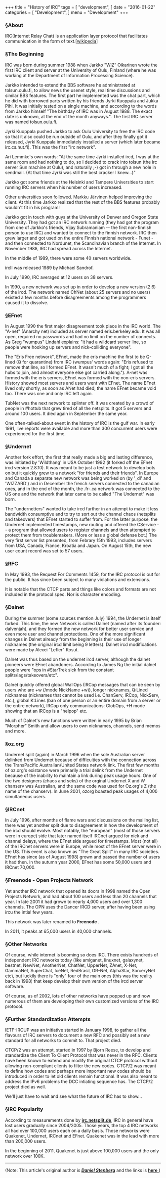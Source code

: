 +++
title = "History of IRC"
tags = [
    "development",
]
date = "2016-01-22"
categories = [
    "Development",
]
menu = "Development"
+++
### &sect;About

IRC(Internet Relay Chat) is an application layer protocol that facilitates communication in the form of text.[[wikipedia]][3]

### &sect;The Beginning

IRC was born during summer 1988 when Jarkko "WiZ" Oikarinen wrote the first IRC client and server at the University of Oulu, Finland (where he was working at the Department of Information Processing Science).
<!--more-->
Jarkko intended to extend the BBS software he administrated at tolsun.oulu.fi, to allow news the usenet style, real time discussions and similar BBS features. The first part he implemented was the chat part, which he did with borrowed parts written by his friends Jyrki Kuoppala and Jukka Pihl. It was initially tested on a single machine, and according to the words from Jarkko himself "The birthday of IRC was in August 1988. The exact date is unknown, at the end of the month anyways.". The first IRC server was named tolsun.oulu.fi.

Jyrki Kuoppala pushed Jarkko to ask Oulu University to free the IRC code so that it also could be run outside of Oulu, and after they finally got it released, Jyrki Kuoppala immediately installed a server (which later became irc.cs.hut.fi). This was the first "irc network".

Ari Lemmke's own words: "At the same time Jyrki installed ircd, I was at the same room and had nothing to do, so I decided to crack into tolsun (the irc server Sun machine at Oulu), and naturally ;-) got in through a new hole in sendmail. (At that time Jyrki was still the best cracker I knew...)"

Jarkko got some friends at the Helsinki and Tampere Universities to start running IRC servers when his number of users increased.

Other universities soon followed. Markku Järvinen helped improving the client. At this time Jarkko realized that the rest of the BBS features probably wouldn't fit in his program!

Jarkko got in touch with guys at the University of Denver and Oregon State University. They had got an IRC network running (they had got the program from one of Jarkko's friends, Vijay Subramaniam -- the first non-finnish person to use IRC) and wanted to connect to the finnish network. IRC then grew larger and got used on the entire Finnish national network - Funet - and then connected to Nordunet, the Scandinavian branch of the Internet. In November 1988, IRC had spread across the Internet.

In the middle of 1989, there were some 40 servers worldwide.

ircII was released 1989 by Michael Sandrof.

In July 1990, IRC averaged at 12 users on 38 servers.

In 1990, a new network was set up in order to develop a new version (2.6) of the ircd. The network named ChNet (about 25 servers and no users) existed a few months before disagreements among the programmers caused it to dissolve.

### &sect;EFnet

In August 1990 the first major disagreement took place in the IRC world. The "A-net" (Anarchy net) included as server named eris.berkeley.edu. It was all open, required no passwords and had no limit on the number of connects. As Greg "wumpus" Lindahl explains: "it had a wildcard server line, so people were hooking up servers and nick-colliding everyone".

The "Eris Free network", EFnet, made the eris machine the first to be Q-lined (Q for quarantine) from IRC (wumpus' words again: "Eris refused to remove that line, so I formed EFnet. It wasn't much of a fight; I got all the hubs to join, and almost everyone else got carried along."). A-net was formed with the eris servers, EFnet was formed with the non-eris servers. History showed most servers and users went with EFnet. The name EFnet lived only shortly, as soon as ANet had died, the name EFnet became void too. There was one and only IRC left again.

TubNet was the next network to splinter off. It was created by a crowd of people in #hottub that grew tired of all the netsplits. It got 5 servers and around 100 users. It died again in September the same year.

One often-talked-about event in the history of IRC is the gulf war. In early 1991, live reports were available and more than 300 concurrent users were experienced for the first time.

### &sect;Undernet

Another fork effort, the first that really made a big and lasting difference, was initiated by 'Wildthang' in USA October 1992 (it forked off the EFnet ircd version 2.8.10). It was meant to be just a test network to develop bots on but it quickly grew to a network "for friends and their friends". In Europe and Canada a separate new network was being worked on (by '_dl' and 'WIZZARD') and in December the french servers connected to the canadian ones, and in the end of the month, the .fr-.ca network was connected to the US one and the network that later came to be called "The Undernet" was born.

The "undernetters" wanted to take ircd further in an attempt to make it less bandwidth consumptive and to try to sort out the channel chaos (netsplits and takeovers) that EFnet started to suffer from. For the latter purpose, the Undernet implemented timestamps, new routing and offered the CService -- a program that allowed users to register channels and then attempted to protect them from troublemakers. (More or less a global defense bot.) The very first server list presented, from Febrary 15th 1993, includes servers from USA, Canada, France, Kroatia and Japan. On August 15th, the new user count record was set to 57 users.

### &sect;RFC

In May 1993, the Request For Comments 1459, for the IRC protocol is out for the public. It has since been subject to many violations and extensions.

It is notable that the CTCP parts and things like colors and formats are not included in the protocol spec. Nor is character encoding.

### &sect;Dalnet

During the summer (some sources mention July) 1994, the Undernet is itself forked. This time, the new Network is called Dalnet (named after its founder: dalvenjah), and they formed the new network for better user service and even more user and channel protections. One of the more significant changes in Dalnet already from the beginning is their use of longer nicknames (the original ircd limit being 9 letters). Dalnet ircd modifications were made by Alexei "Lefler" Kosut.

Dalnet was thus based on the undernet ircd server, although the dalnet pioneers were EFnet abandoners. According to James Ng the initial dalnet people were "ops in #StarTrek sick from the constant splits/lags/takeovers/etc".

Dalnet quickly offered global WallOps (IRCop messages that can be seen by users who are +w (/mode NickName +w)), longer nicknames, Q:Lined nicknames (nicknames that cannot be used i.e. ChanServ, IRCop, NickServ, etc.), global K:Lines (ban of one person or an entire domain from a server or the entire network), IRCop only communications: GlobOps, +H mode showing that an IRCop is a "helpop" etc.

Much of Dalnet's new functions were written in early 1995 by Brian "Morpher" Smith and allow users to own nicknames, channels, send memos and more.

### &sect;oz.org

Undernet split (again) in March 1996 when the sole Australian server delinked from Undernet because of difficulties with the connection across the TransPacific Australian/United States network link. The first few months of oz.org's existance were primarily a trial delink from the Undernet because of the inability to maintain a link during peak usage hours. One of the two designers (chaos and seks) of the orginal Undernet X and W chanserv was Australian, and the same code was used for Oz.org's Z (the name of the chanserv). In June 2001, ozorg boasted peak usages of 4,000 simultaneous users.

### &sect;IRCnet

In July 1996, after months of flame wars and discussions on the mailing list, there was yet another split due to disagreement in how the development of the ircd should evolve. Most notably, the "european" (most of those servers were in europe) side that later named itself IRCnet argued for nick and channel delays, where the EFnet side argued for timestamps. Most (not all) of the IRCnet servers were in Europe, while most of the EFnet server were in the US. This event is also known as "The Great Split" in many IRC societies. EFnet has since (as of August 1998) grown and passed the number of users it had then. In the autumn year 2000, EFnet has some 50,000 users and IRCnet 70,000.

### &sect;Freenode - Open Projects Network

Yet another IRC network that opened its doors in 1998 named the Open Projects Network, and had about 100 users and less than 20 channels that year. In late 2001 it had grown to nearly 4,000 users and over 1,300 channels. The OPN uses the Dancer IRCD server, after having been using ircu the intial few years.

This network was later renamed to **Freenode** .

In 2011, it peaks at 65,000 users in 40,000 channels.

### &sect;Other Networks

Of course, while internet is booming so does IRC. There exists hundreds of independent IRC networks today (like amiganet, linuxnet, galaxynet, bestnet, NewNet, AnotherNet, ChatNet, UpperNet, ZAnet, X-Net, GammaNet, SuperChat, IceNet, RedBrasil, GR-Net, AlphaStar, SorceryNet etc), but luckily there is "only" four of the main ones (this was the reality back in 1998) that keep develop their own version of the ircd server software.

Of course, as of 2002, lots of other networks have popped up and now numerous of them are developing their own customized versions of the IRC protocol.

### &sect;Further Standardization Attempts

IETF-IRCUP was an initiative started in January 1998, to gather all the flavours of IRC servers to document a new RFC and possibly set a new standard for all networks to commit to. That project died.

CTCP/2 was an attempt, started in 1997 by Bjorn Reese, to develop and standardize the Client To Client Protocol that was never in the RFC. Clients have been known to extend and modify the original CTCP protocol without allowing non-compliant clients to filter the new codes. CTCP/2 was meant to define how codes and perhaps more important new codes should be introduced in order to let old clients remain functional. It was also meant to address the IPv6 problems the DCC intiating sequence has. The CTCP/2 project died as well.

We'll just have to wait and see what the future of IRC has to show...

### &sect;IRC Popularity

According to measurements done by [**irc.netsplit.de**][0], IRC in general have lost users gradually since 2004/2005. Those years, the top 4 IRC networks all had over 100,000 users each on a daily basis. Those networks were Quakenet, Undernet, IRCnet and EFnet. Quakenet was in the lead with more than 200,000 users.

In the beginning of 2011, Quakenet is just above 100,000 users and the only network over 100K.

---
(Note: This article's original author is [***Daniel Stenberg***][1] and the links is [ **here** ][2])

[0]: http://irc.netsplit.de/networks/top10.php
[1]: http://daniel.haxx.se/ (Daniel's home page)
[2]: http://daniel.haxx.se/irchistory.html "History of IRC"
[3]: https://en.wikipedia.org/wiki/Internet_Relay_Chat "Internet Relay Chat"
